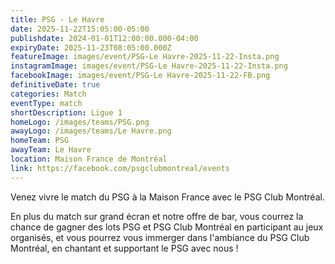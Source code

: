 ```yaml
---
title: PSG - Le Havre
date: 2025-11-22T15:05:00-05:00
publishdate: 2024-01-01T12:00:00.000-04:00
expiryDate: 2025-11-23T08:05:00.000Z
featureImage: images/event/PSG-Le Havre-2025-11-22-Insta.png
instagramImage: images/event/PSG-Le Havre-2025-11-22-Insta.png
facebookImage: images/event/PSG-Le Havre-2025-11-22-FB.png
definitiveDate: true
categories: Match
eventType: match
shortDescription: Ligue 1
homeLogo: /images/teams/PSG.png
awayLogo: /images/teams/Le Havre.png
homeTeam: PSG
awayTeam: Le Havre
location: Maison France de Montréal
link: https://facebook.com/psgclubmontreal/events
---
```


Venez vivre le match du PSG à la Maison France avec le PSG Club Montréal.

En plus du match sur grand écran et notre offre de bar, vous courrez la chance de gagner des lots PSG et PSG Club Montréal en participant au jeux organisés, et vous pourrez vous immerger dans l'ambiance du PSG Club Montréal, en chantant et supportant le PSG avec nous !
